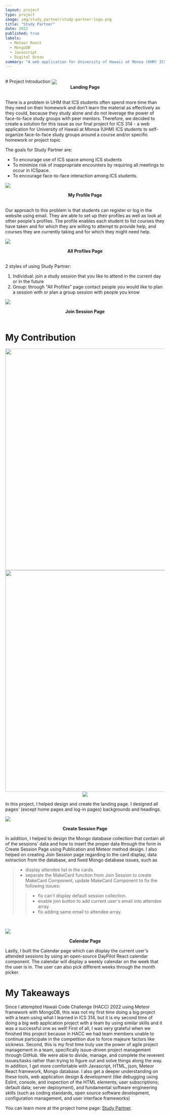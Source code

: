 ```yaml
---
layout: project
type: project
image: img/study_partner/study-partner-logo.png
title: "Study Partner"
date: 2022
published: true
labels:
  - Meteor React
  - MongoDB
  - Javascript 
  - Digital Ocean
summary: "A web application for University of Hawaii at Monoa (UHM) ICS students to self-organize face-to-face study groups around a course and/or specific homework or project topic."
---
```

<br />
# Project Introduction
<img align="center" class="img-fluid" src="../img/study_partner/landing.png" > 
<figcaption align = "center"><b>Landing Page</b></figcaption>
<br />

There is a problem in UHM that ICS students often spend more time than they need on their homework and don’t learn the material as effectively as they could, because they study alone and do not leverage the power of face-to-face study groups with peer mentors. Therefore, we decided to create a solution for this issue as our final project for ICS 314 - a web application for University of Hawaii at Monoa (UHM) ICS students to self-organize face-to-face study groups around a course and/or specific homework or project topic.

The goals for Study Partner are:
- To encourage use of ICS space among ICS students
- To minimize risk of inappropriate encounters by requiring all meetings to occur in ICSpace.
- To encourage face-to-face interaction among ICS students.

<img
align="center"
class="img-fluid"
src="../img/study_partner/YourProfile.png" >
<figcaption align = "center"><b>My Profile Page</b></figcaption>
<br />

Our approach to this problem is that students can register or log in the website using email. They are able to set up their profiles as well as look at other people's profiles. The profile enables each student to list courses they have taken and for which they are willing to attempt to provide help, and courses they are currently taking and for which they might need help. 

<img
align="center"
class="img-fluid"
src="../img/study_partner/Profiles.png" >
<figcaption align = "center"><b>All Profiles Page</b></figcaption>
<br />

2 styles of using Study Partner:
1. Individual: join a study session that you like to attend in the current day or in the future
2. Group: through "All Profiles" page contact people you would like to plan a session with or plan a group session with people you know

<img
align="center"
class="img-fluid"
src="../img/study_partner/JoinSession.png" >
<figcaption align = "center"><b>Join Session Page</b></figcaption>
<br />

# My Contribution

<div align="center" class="text-center p-4">
  <img width="700px" src="../img/study_partner/Leaderboard.png" class="img-thumbnail" >
  <img width="700px" src="../img/study_partner/ViewReport.png" class="img-thumbnail" >
  <img src="../img/study_partner/ContactAdmin.png" class="img-thumbnail" >
</div>

In this project, I helped design and create the landing page. I designed all pages' (except home pages and log-in pages) backgrounds and headings.

<img
align="center"
class="img-fluid"
src="../img/study_partner/CreateSession.png" >
<figcaption align = "center"><b>Create Session Page</b></figcaption>

In addition, I helped to design the Mongo database collection that contain all of the sessions' data and how to insert the proper data through the form in Create Session Page using Publication and Meteor method design. I also helped on creating Join Session page regarding to the card display, data extraction from the database, and fixed Mongo database issues, such as 
> - display attendee list in the cards.
> - separate the MakeCard function from Join Session to create MakeCard Component, update MakeCard Component to fix the following issues:
> > - fix can't display default session collection.
> > - enable join button to add current user's email into attendee array.
> > - fix adding same email to attendee array.

<br />

<img
align="center"
class="img-fluid"
src="../img/study_partner/Calendar.png" >
<figcaption align = "center"><b>Calendar Page</b></figcaption>

Lastly, I built the Calendar page which can display the current user's attended sessions by using an open-source DayPilot React calendar component. The calendar will display a weekly calendar on the week that the user is in. The user can also pick different weeks through the month picker.
<br />

# My Takeaways

Since I attempted Hawaii Code Challenge (HACC) 2022 using Meteor framework with MongoDB, this was not my first time doing a big project with a team using what I learned in ICS 314, but it is my second time of doing a big web application project with a team by using similar skills and it was a successful one as well! First of all, I was very grateful when we finished this project because in HACC we had team members unable to continue participate in the competition due to force majeure factors like sickness. Second, this is my first time truly use the power of agile project management in a team, specifically issue-driven project management through GitHub. We were able to divide, manage, and complete the reverent issues/tasks rather than trying to figure out and solve things along the way. In addition, I get more comfortable with Javascript, HTML, json, Meteor React framework, Mongo database. I also get a deeper understanding on these tools, web application design & development (like debugging using Eslint, console, and inspection of the HTML elements; user subscriptions; default data; server deployment), and fundamental software engineering skills (such as coding standards, open source software development, configuration management, and user interface frameworks)



You can learn more at the project home page: [Study Partner](https://study-partner.github.io/).
